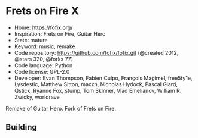 # Frets on Fire X

- Home: https://fofix.org/
- Inspiration: Frets on Fire, Guitar Hero
- State: mature
- Keyword: music, remake
- Code repository: https://github.com/fofix/fofix.git (@created 2012, @stars 320, @forks 77)
- Code language: Python
- Code license: GPL-2.0
- Developer: Evan Thompson, Fabien Culpo, François Magimel, free5ty1e, Lysdestic, Matthew Sitton, maxxh, Nicholas Hydock, Pascal Giard, Qstick, Ryanne Fox, stump, Tom Skinner, Vlad Emelianov, William R. Zwicky, worldrave

Remake of Guitar Hero. Fork of Frets on Fire.

## Building
